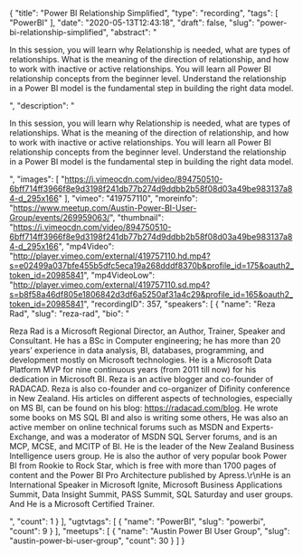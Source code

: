 {
  "title": "Power BI Relationship Simplified",
  "type": "recording",
  "tags": [
    "PowerBI"
  ],
  "date": "2020-05-13T12:43:18",
  "draft": false,
  "slug": "power-bi-relationship-simplified",
  "abstract": "<p>In this session, you will learn why Relationship is needed, what are types of relationships. What is the meaning of the direction of relationship, and how to work with inactive or active relationships. You will learn all Power BI relationship concepts from the beginner level. Understand the relationship in a Power BI model is the fundamental step in building the right data model.</p>",
  "description": "<p>In this session, you will learn why Relationship is needed, what are types of relationships. What is the meaning of the direction of relationship, and how to work with inactive or active relationships. You will learn all Power BI relationship concepts from the beginner level. Understand the relationship in a Power BI model is the fundamental step in building the right data model.</p>",
  "images": [
    "https://i.vimeocdn.com/video/894750510-6bff714ff3966f8e9d3198f241db77b274d9ddbb2b58f08d03a49be983137a84-d_295x166"
  ],
  "vimeo": "419757110",
  "moreinfo": "https://www.meetup.com/Austin-Power-BI-User-Group/events/269959063/",
  "thumbnail": "https://i.vimeocdn.com/video/894750510-6bff714ff3966f8e9d3198f241db77b274d9ddbb2b58f08d03a49be983137a84-d_295x166",
  "mp4Video": "http://player.vimeo.com/external/419757110.hd.mp4?s=e02499a037bfe455b5dfc5eca19a268dddf8370b&profile_id=175&oauth2_token_id=20985841",
  "mp4VideoLow": "http://player.vimeo.com/external/419757110.sd.mp4?s=b8f58a46df805e1806842d3df6a5250af31a4c29&profile_id=165&oauth2_token_id=20985841",
  "recordingID": 357,
  "speakers": [
    {
      "name": "Reza Rad",
      "slug": "reza-rad",
      "bio": "<p>Reza Rad is a Microsoft Regional Director, an Author, Trainer, Speaker and Consultant. He has a BSc in Computer engineering; he has more than 20 years’ experience in data analysis, BI, databases, programming, and development mostly on Microsoft technologies. He is a Microsoft Data Platform MVP for nine continuous years (from 2011 till now) for his dedication in Microsoft BI. Reza is an active blogger and co-founder of RADACAD. Reza is also co-founder and co-organizer of Difinity conference in New Zealand. His articles on different aspects of technologies, especially on MS BI, can be found on his blog: https://radacad.com/blog. He wrote some books on MS SQL BI and also is writing some others, He was also an active member on online technical forums such as MSDN and Experts-Exchange, and was a moderator of MSDN SQL Server forums, and is an MCP, MCSE, and MCITP of BI. He is the leader of the New Zealand Business Intelligence users group. He is also the author of very popular book Power BI from Rookie to Rock Star, which is free with more than 1700 pages of content and the Power BI Pro Architecture published by Apress.\r\nHe is an International Speaker in Microsoft Ignite, Microsoft Business Applications Summit, Data Insight Summit, PASS Summit, SQL Saturday and user groups. And He is a Microsoft Certified Trainer.</p>",
      "count": 1
    }
  ],
  "ugtvtags": [
    {
      "name": "PowerBI",
      "slug": "powerbi",
      "count": 9
    }
  ],
  "meetups": [
    {
      "name": "Austin Power BI User Group",
      "slug": "austin-power-bi-user-group",
      "count": 30
    }
  ]
}